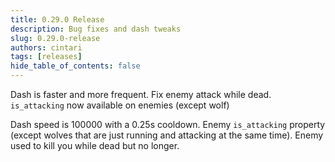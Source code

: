 ```yaml
---
title: 0.29.0 Release
description: Bug fixes and dash tweaks
slug: 0.29.0-release
authors: cintari
tags: [releases]
hide_table_of_contents: false
---
```


Dash is faster and more frequent.
Fix enemy attack while dead.
`is_attacking` now available on enemies (except wolf)

<!-- truncate -->

Dash speed is 100000 with a 0.25s cooldown.
Enemy `is_attacking` property (except wolves that are just running and attacking at the same time).
Enemy used to kill you while dead but no longer.
